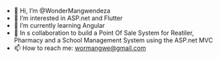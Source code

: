 - 👋 Hi, I’m @WonderMangwendeza
- 👀 I’m interested in ASP.net and Flutter
- 🌱 I’m currently learning Angular
- 💞️ In s collaboration to build a Point Of Sale System for Reatiler, Pharmacy and a School Management System using the ASP.net MVC
- 📫 How to reach me: wormangwe@gmail.com

<!---
WonderMangwendeza/WonderMangwendeza is a ✨ special ✨ repository because its `README.md` (this file) appears on your GitHub profile.
You can click the Preview link to take a look at your changes.
--->
